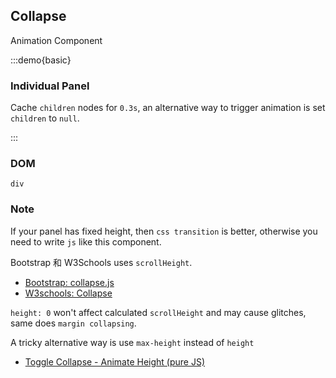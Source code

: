 ## Collapse

Animation Component

:::demo{basic}

### Individual Panel

Cache `children` nodes for `0.3s`, an alternative way to trigger animation is set `children` to `null`.

:::

### DOM

`div`

### Note

If your panel has fixed height, then `css transition` is better, otherwise you need to write `js` like this component.

Bootstrap 和 W3Schools uses `scrollHeight`.

- [Bootstrap: collapse.js](https://github.com/twbs/bootstrap/blob/main/js/src/collapse.js#L202)
- [W3schools: Collapse ](https://www.w3schools.com/howto/howto_js_collapsible.asp)

`height: 0` won't affect calculated `scrollHeight` and may cause glitches, same does `margin collapsing`.

A tricky alternative way is use `max-height` instead of `height`

- [Toggle Collapse - Animate Height (pure JS) ](https://codepen.io/davidcochran/pen/RNOOEO)

